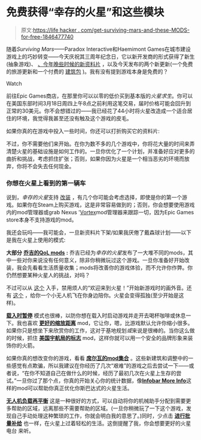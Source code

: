 # 免费获得“幸存的火星”和这些模块

> 原文:[https://life hacker . com/get-surviving-mars-and-these-MODS-for-free-1846477740](https://lifehacker.com/get-surviving-mars-and-these-mods-for-free-1846477740)

随着*Surviving Mars*——Paradox Interactive和Haemimont Games在城市建设游戏上的巧妙转变——今天庆祝其三周年纪念日，它以新开发商的形式获得了新生(抽象游戏)、 [、今年晚些时候的新资料片](https://www.youtube.com/watch?v=1ioVvRJAlyw) ，以及今天发布的两个新更新(一个免费的旅游更新和一个付费的 [建筑包](https://www.youtube.com/watch?v=whQI4rqWz0o) )。我有没有提到游戏本身是免费的？

Watch

前往Epic Games商店，在那里你可以以零的低价买到基本版的*火星求生*。你可以在美国东部时间3月18日周四上午8点之前利用这笔交易，届时价格可能会回升到正常的30美元。你不会想错过的——我已经花了44小时将火星改造成一个适合居住的环境，我觉得我甚至还没有触及这个游戏的皮毛。

如果你真的在游戏中投入一些时间，你还可以打折购买它的资料片:

不过，你不需要他们来开始。在你为数不多的几个游戏中，你将花大量的时间来弄清楚火星的基础设施是如何工作的。一旦你优化了一个计划，并准备好应对更多的曲折和挑战，考虑抓住扩张；否则，如果你因为火星是一个相当恶劣的环境而放弃，你将不会失去任何现金。

### 你想在火星上看到的第一辆车

说到，*幸存的火星*支持 [改装](https://www.nexusmods.com/survivingmars) ，有几个你可能会考虑选择，即使是你的第一个游戏。如果你在Steam上购买游戏，这是非常容易做到的；否则，你会想要使用游戏内的mod管理器或grab Nexus '[Vortex](https://www.nexusmods.com/site/mods/1)mod管理器来跟踪一切，因为Epic Games store本身不支持游戏的mod。

我还会玩吗——我可能会，一旦新资料片下架/如果我厌倦了戴森球计划——以下是我在火星上使用的模式:

**大部分** [**乔吉的QoL mods**](https://steamcommunity.com/sharedfiles/filedetails/?id=1571497933) **:** 乔吉已经为*幸存的火星*发布了一大堆不同的mods，其中一些对你来说没有任何意义，除非你稍微玩过这个游戏。一旦你准备好开始改装，我会先看看生活质量收集；mods将改善你的游戏体验，而不允许你作弊。你仍然想要某种火星人的挑战，对吗？

不过可以从 [这个](https://steamcommunity.com/sharedfiles/filedetails/?id=1968185257) 入手，禁用烦人的“欢迎来到火星！”开始新游戏时的画外音。还有 [这个](https://steamcommunity.com/sharedfiles/filedetails/?id=1662943895) ，给你一个小无人机飞在你身边陪你。火星会变得孤独(至少开始是这样)。

[**载入时暂停**](https://steamcommunity.com/sharedfiles/filedetails/?id=1568680481&searchtext=pause+on+load) 模式也很棒，以防你想在载入时启动游戏并走开去喝杯咖啡或休息一下。我也喜欢 [**更好的缩放距离**](https://steamcommunity.com/sharedfiles/filedetails/?id=1337490031&searchtext=better+zoom+distance) mod，它让你，嗯，比游戏默认允许你缩小很多。如果你只是想坐下来欣赏你的工作，这对于基地规划*或*来说是很棒的。当你这么做的时候，抓住 [**美国宇航局的标志**](https://steamcommunity.com/sharedfiles/filedetails/?id=1333417848&searchtext=nasa+logo) mod，这样你就可以用一个安全的品牌形象来装饰你的火箭。

如果你真的想改变你的游戏，看看 [**席尔瓦的mod集合**](https://steamcommunity.com/sharedfiles/filedetails/?id=1439969075) 。这些新建筑和调整中的一些感觉有点欺骗，所以我建议在你经历了几次“艰难”的游戏之后去尝试一下——或者说，“在你不知道自己在做什么的时候，经历了最初几次在火星上生存的尝试。”一旦你过了那个点，你真的开始关心你的统计数据，像[**Infobar More Info**](https://steamcommunity.com/sharedfiles/filedetails/?id=1775006723&searchtext=InfoBar+More+Info)这样的mod可以帮助你真正优化你斯巴达式的火星生活。

[**无人机负载再平衡**](https://steamcommunity.com/sharedfiles/filedetails/?id=1345052602) 这是一种很好的方式，可以自动将你的机械助手分配到需要更多帮助的区域，远离那些不需要帮助的区域。(一旦你稍微玩了一下这个游戏，发现自己手动处理这种繁琐的工作，你就会明白我的意思了。)同时，少点击 [**进行批量补给**](https://steamcommunity.com/sharedfiles/filedetails/?id=2198790927&searchtext=) 也一样，在火星上过着轻松的生活。这倒提醒了我，你会想要更好的火星电台 来听。